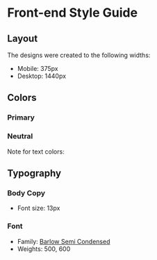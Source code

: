 # Front-end Style Guide

## Layout

The designs were created to the following widths:

- Mobile: 375px
- Desktop: 1440px

## Colors

### Primary

### Neutral

Note for text colors:

## Typography

### Body Copy

- Font size: 13px

### Font

- Family: [Barlow Semi Condensed](https://fonts.google.com/specimen/Barlow+Semi+Condensed)
- Weights: 500, 600
